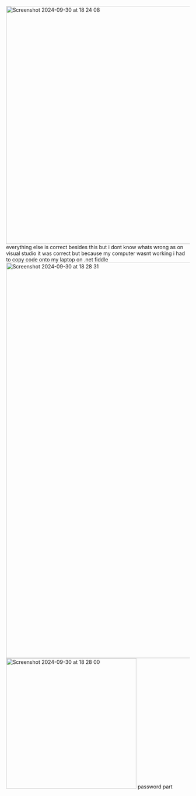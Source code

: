 <img width="651" alt="Screenshot 2024-09-30 at 18 24 08" src="https://github.com/user-attachments/assets/0e815ac3-2e1e-4778-9edd-eb7bc906a35d">
everything else is correct besides this but i dont know whats wrong as on visual studio it was correct but because my computer wasnt working i had to copy code onto my laptop on 
.net fiddle 
<img width="1082" alt="Screenshot 2024-09-30 at 18 28 31" src="https://github.com/user-attachments/assets/baffac23-6768-4a43-80f0-416c82b36ec3">
<img width="357" alt="Screenshot 2024-09-30 at 18 28 00" src="https://github.com/user-attachments/assets/cca9bb55-f24e-4ca1-836c-feaffe704e40">
password part
